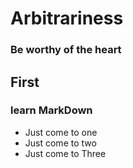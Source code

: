 # Arbitrariness
### Be worthy of the heart

## First
### learn MarkDown
* Just come to one
* Just come to two
* Just come to Three
